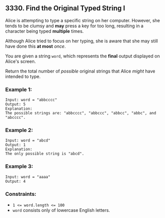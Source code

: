 ## 3330. Find the Original Typed String I

Alice is attempting to type a specific string on her computer. However, she tends to be clumsy and **may** press a key for too long, resulting in a character being typed **multiple** times.

Although Alice tried to focus on her typing, she is aware that she may still have done this **at most** *once*.

You are given a string ```word```, which represents the **final** output displayed on Alice's screen.

Return the total number of *possible* original strings that Alice *might* have intended to type.

### Example 1:
```
Input: word = "abbcccc"
Output: 5
Explanation:
The possible strings are: "abbcccc", "abbccc", "abbcc", "abbc", and "abcccc".
```

### Example 2:
```
Input: word = "abcd"
Output: 1
Explanation:
The only possible string is "abcd".
```

### Example 3:
```
Input: word = "aaaa"
Output: 4
```

### Constraints:

* ```1 <= word.length <= 100```
* ```word``` consists only of lowercase English letters.
